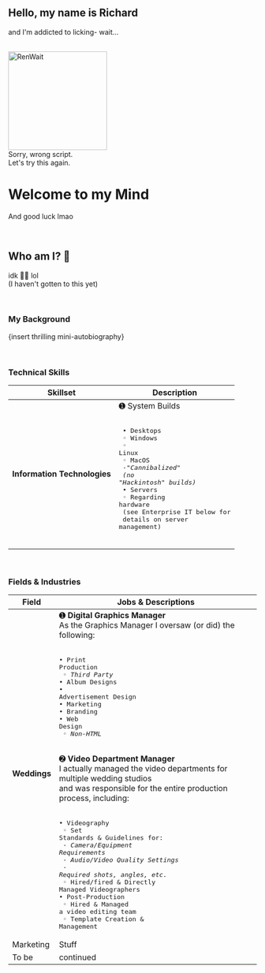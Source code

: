 ## Hello, my name is Richard

and I'm addicted to licking- wait...

<br />
<img 	src="https://bit.ly/RenWait-Parchment"
		width="200px"
		alt="RenWait"/>

<br >
Sorry, wrong script.<br />
Let's try this again.



<br >

# Welcome to my Mind

And good luck lmao



<br />

## Who am I? 🤔

idk 🤷‍♂️ lol<br />(I haven't gotten to this yet)



<br />

### My Background

{insert thrilling mini-autobiography}



<br />

### Technical Skills

| Skillset | Description |
|----------|-------------|
| __Information Technologies__ | ➊ System Builds<br /><br /><pre>  • Desktops<br />    ◦ Windows<br />    ◦ Linux<br />    ◦ MacOS<br />      ·*"Cannibalized"*<br />       *(no "Hackintosh" builds)*<br />  • Servers<br />    ◦ Regarding hardware<br />      (see Enterprise IT below for<br />      details on server management)</pre><br /> |


<br />

### Fields & Industries

| __Field__ | __Jobs & Descriptions__ |
|-----------|-----------------------|
| __Weddings__ 	| ➊ __Digital Graphics Manager__<br />As the Graphics Manager I oversaw (or did) the following:<br /><br /><pre>• Print Production<br />   ◦ *Third Party*<br />• Album Designs<br />• Advertisement Design<br />• Marketing<br />• Branding<br />• Web Design<br />   ◦ *Non-HTML*</pre><br /> 	➋ __Video Department Manager__<br />I actually managed the video departments for multiple wedding studios<br />and was responsible for the entire production process, including:<br /><br /><pre>• Videography<br />    ◦ Set Standards & Guidelines for:<br />        · *Camera/Equipment Requirements*<br />        · *Audio/Video Quality Settings*<br />        · *Required shots, angles, etc.*<br />    ◦ Hired/fired & Directly Managed Videographers<br />• Post-Production<br />    ◦ Hired & Managed a video editing team<br />    ◦ Template Creation & Management<br /></pre> |
| Marketing | Stuff | 
| To be | continued | 


